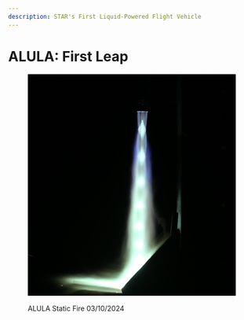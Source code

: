 ```yaml
---
description: STAR's First Liquid-Powered Flight Vehicle
---
```


# ALULA: First Leap

<figure><img src="../../.gitbook/assets/DuringSecondFire.png" alt=""><figcaption><p>ALULA Static Fire 03/10/2024</p></figcaption></figure>
